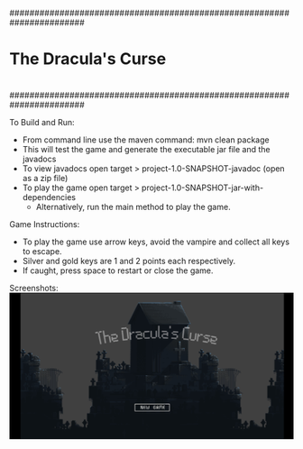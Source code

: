 #######################################################################
#                                                                     #
#                         The Dracula's Curse                         #                             
#                                                                     #
#######################################################################

To Build and Run:
- From command line use the maven command: mvn clean package
- This will test the game and generate the executable jar file and the javadocs
- To view javadocs open target > project-1.0-SNAPSHOT-javadoc (open as a zip file)
- To play the game open target > project-1.0-SNAPSHOT-jar-with-dependencies
	- Alternatively, run the main method to play the game.

Game Instructions:
- To play the game use arrow keys, avoid the vampire and collect all keys to escape.
- Silver and gold keys are 1 and 2 points each respectively. 
- If caught, press space to restart or close the game.

Screenshots:
	![](https://raw.githubusercontent.com/hammadjka/Java-Turn-based-game/master/Screenshots/menu.png)
